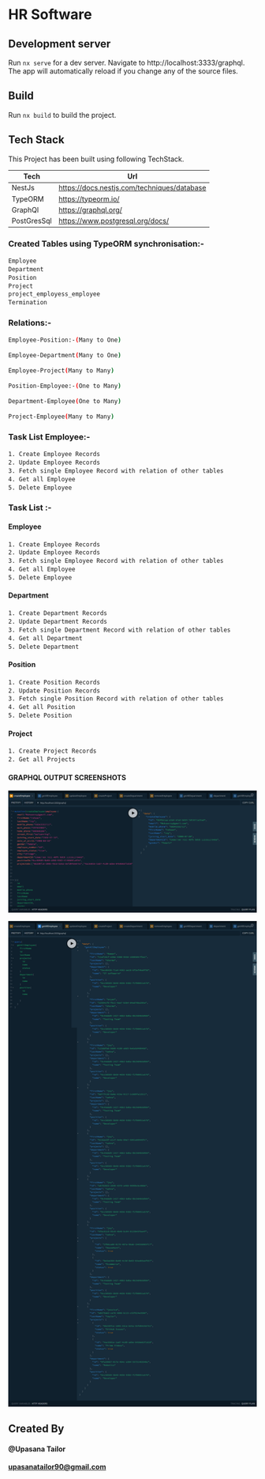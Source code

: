 # HR Software

## Development server

Run `nx serve` for a dev server. Navigate to http://localhost:3333/graphql. The app will automatically reload if you change any of the source files.

## Build

Run `nx build` to build the project.

## Tech Stack

This Project has been built using following TechStack.

| Tech        | Url                                         |
| ----------- | ------------------------------------------- |
| NestJs      | https://docs.nestjs.com/techniques/database |
| TypeORM     | https://typeorm.io/                         |
| GraphQl     | https://graphql.org/                        |
| PostGresSql | https://www.postgresql.org/docs/            |

### Created Tables using TypeORM synchronisation:-

```sh
Employee
Department
Position
Project
project_employess_employee
Termination
```

### Relations:-

```sh
Employee-Position:-(Many to One)
```

```sh
Employee-Department(Many to One)
```

```sh
Employee-Project(Many to Many)
```

```sh
Position-Employee:-(One to Many)
```

```sh
Department-Employee(One to Many)
```

```sh
Project-Employee(Many to Many)
```

### Task List Employee:-

```sh
1. Create Employee Records
2. Update Employee Records
3. Fetch single Employee Record with relation of other tables
4. Get all Employee
5. Delete Employee
```

### Task List :-

#### Employee

```sh
1. Create Employee Records
2. Update Employee Records
3. Fetch single Employee Record with relation of other tables
4. Get all Employee
5. Delete Employee
```

#### Department

```sh
1. Create Department Records
2. Update Department Records
3. Fetch single Department Record with relation of other tables
4. Get all Department
5. Delete Department
```

#### Position

```sh
1. Create Position Records
2. Update Position Records
3. Fetch single Position Record with relation of other tables
4. Get all Position
5. Delete Position
```

#### Project

```sh
1. Create Project Records
2. Get all Projects
```

#### GRAPHQL OUTPUT SCREENSHOTS

![Create Employee](https://github.com/upasanatailor/nestjs_graphql_typeorm/blob/main/apps/img/createEmployee.png)

![Get All Employee Relations](https://github.com/upasanatailor/nestjs_graphql_typeorm/blob/main/apps/img/allRelationsWithEmployee.png)

## Created By

#### @Upasana Tailor

#### upasanatailor90@gmail.com
